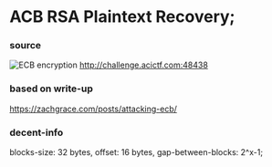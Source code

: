 # ACB RSA Plaintext Recovery;

### source
![ECB encryption](https://upload.wikimedia.org/wikipedia/commons/thumb/d/d6/ECB_encryption.svg/601px-ECB_encryption.svg.png)
http://challenge.acictf.com:48438

### based on write-up 
https://zachgrace.com/posts/attacking-ecb/

### decent-info

blocks-size: 32 bytes,
offset: 16 bytes,
gap-between-blocks: 2^x-1;
